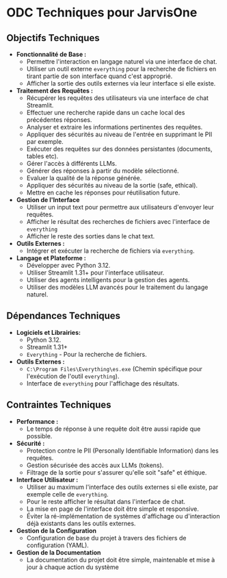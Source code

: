 # ODC Techniques pour JarvisOne

## Objectifs Techniques

*   **Fonctionnalité de Base :**
    *   Permettre l'interaction en langage naturel via une interface de chat.
    *   Utiliser un outil externe `everything` pour la recherche de fichiers en tirant partie de son interface quand c'est approprié.
    *   Afficher la sortie des outils externes via leur interface si elle existe.
*   **Traitement des Requêtes :**
    *   Récupérer les requêtes des utilisateurs via une interface de chat Streamlit.
    *   Effectuer une recherche rapide dans un cache local des précédentes réponses.
    *   Analyser et extraire les informations pertinentes des requêtes.
    *   Appliquer des sécurités au niveau de l'entrée en supprimant le PII par exemple.
    *   Exécuter des requêtes sur des données persistantes (documents, tables etc).
    *   Gérer l'accès à différents LLMs.
    *   Générer des réponses à partir du modèle sélectionné.
    *   Evaluer la qualité de la réponse générée.
    *   Appliquer des sécurités au niveau de la sortie (safe, ethical).
    *   Mettre en cache les réponses pour réutilisation future.
*  **Gestion de l'Interface**
    * Utiliser un input text pour permettre aux utilisateurs d'envoyer leur requêtes.
    * Afficher le résultat des recherches de fichiers avec l'interface de `everything`
    * Afficher le reste des sorties dans le chat text.
*   **Outils Externes :**
    *   Intégrer et exécuter la recherche de fichiers via `everything`.
*   **Langage et Plateforme :**
    *   Développer avec Python 3.12.
    *   Utiliser Streamlit 1.31+ pour l'interface utilisateur.
    *   Utiliser des agents intelligents pour la gestion des agents.
    *   Utiliser des modèles LLM avancés pour le traitement du langage naturel.

## Dépendances Techniques

*   **Logiciels et Librairies:**
    *   Python 3.12.
    *   Streamlit 1.31+
    *   `Everything` - Pour la recherche de fichiers.
*   **Outils Externes :**
    *   `C:\Program Files\Everything\es.exe` (Chemin spécifique pour l'exécution de l'outil `everything`).
    *   Interface de `everything` pour l'affichage des résultats.

## Contraintes Techniques

*   **Performance :**
    *   Le temps de réponse à une requête doit être aussi rapide que possible.
*   **Sécurité :**
    *   Protection contre le PII (Personally Identifiable Information) dans les requêtes.
    *   Gestion sécurisée des accès aux LLMs (tokens).
    *   Filtrage de la sortie pour s'assurer qu'elle soit "safe" et éthique.
*   **Interface Utilisateur :**
    *   Utiliser au maximum l'interface des outils externes si elle existe, par exemple celle de `everything`.
    *   Pour le reste afficher le résultat dans l'interface de chat.
    *   La mise en page de l'interface doit être simple et responsive.
    *   Éviter la ré-implémentation de systèmes d'affichage ou d'interaction déjà existants dans les outils externes.
*  **Gestion de la Configuration**
    * Configuration de base du projet à travers des fichiers de configuration (YAML).
* **Gestion de la Documentation**
    *   La documentation du projet doit être simple, maintenable et mise à jour à chaque action du système